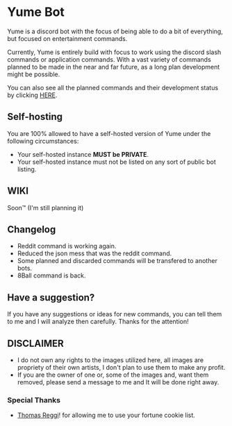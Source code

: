 # Yume Bot

Yume is a discord bot with the focus of being able to do a bit of everything, but focused on entertainment commands.

Currently, Yume is entirely build with focus to work using the discord slash commands or application commands. With a vast variety of commands planned to be made in the near and far future, as a long plan development might be possible.

You can also see all the planned commands and their development status by clicking [HERE](https://github.com/users/AkkoS2/projects/12/views/1).

## Self-hosting
You are 100% allowed to have a self-hosted version of Yume under the following circumstances:
- Your self-hosted instance **MUST be PRIVATE**.
- Your self-hosted instance must not be listed on any sort of public bot listing.

## WIKI
Soon™ (I'm still planning it)

## Changelog
- Reddit command is working again.
- Reduced the json mess that was the reddit command.
- Some planned and discarded commands will be transfered to another bots.
- 8Ball command is back.

## Have a suggestion?
If you have any suggestions or ideas for new commands, you can tell them to me and I will analyze then carefully. Thanks for the attention!

## DISCLAIMER

- I do not own any rights to the images utilized here, all images are propriety of their own artists, I don't plan to use them to make any profit.
- If you are the owner of one or, some of the images and, want them removed, please send a message to me and It will be done right away.

### Special Thanks

- [Thomas Reggi](https://github.com/reggi)! for allowing me to use your fortune cookie list.